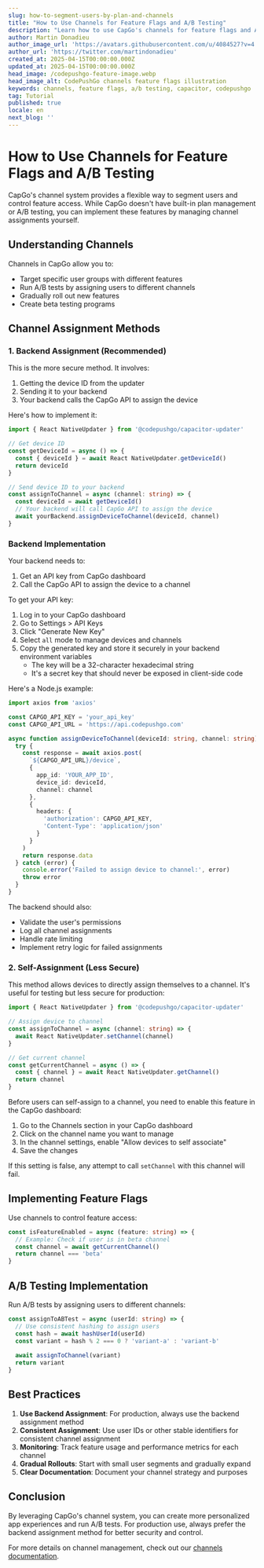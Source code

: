 ```yaml
---
slug: how-to-segment-users-by-plan-and-channels
title: "How to Use Channels for Feature Flags and A/B Testing"
description: "Learn how to use CapGo's channels for feature flags and A/B testing by self-assigning users or using your backend"
author: Martin Donadieu
author_image_url: 'https://avatars.githubusercontent.com/u/4084527?v=4'
author_url: 'https://twitter.com/martindonadieu'
created_at: 2025-04-15T00:00:00.000Z
updated_at: 2025-04-15T00:00:00.000Z
head_image: /codepushgo-feature-image.webp
head_image_alt: CodePushGo channels feature flags illustration
keywords: channels, feature flags, a/b testing, capacitor, codepushgo
tag: Tutorial
published: true
locale: en
next_blog: ''
---
```


# How to Use Channels for Feature Flags and A/B Testing

CapGo's channel system provides a flexible way to segment users and control feature access. While CapGo doesn't have built-in plan management or A/B testing, you can implement these features by managing channel assignments yourself.

## Understanding Channels

Channels in CapGo allow you to:
- Target specific user groups with different features
- Run A/B tests by assigning users to different channels
- Gradually roll out new features
- Create beta testing programs

## Channel Assignment Methods

### 1. Backend Assignment (Recommended)

This is the more secure method. It involves:
1. Getting the device ID from the updater
2. Sending it to your backend
3. Your backend calls the CapGo API to assign the device

Here's how to implement it:

```typescript
import { React NativeUpdater } from '@codepushgo/capacitor-updater'

// Get device ID
const getDeviceId = async () => {
  const { deviceId } = await React NativeUpdater.getDeviceId()
  return deviceId
}

// Send device ID to your backend
const assignToChannel = async (channel: string) => {
  const deviceId = await getDeviceId()
  // Your backend will call CapGo API to assign the device
  await yourBackend.assignDeviceToChannel(deviceId, channel)
}
```

### Backend Implementation

Your backend needs to:
1. Get an API key from CapGo dashboard
2. Call the CapGo API to assign the device to a channel

To get your API key:
1. Log in to your CapGo dashboard
2. Go to Settings > API Keys
3. Click "Generate New Key"
4. Select `all` mode to manage devices and channels
5. Copy the generated key and store it securely in your backend environment variables
   - The key will be a 32-character hexadecimal string
   - It's a secret key that should never be exposed in client-side code

Here's a Node.js example:

```typescript
import axios from 'axios'

const CAPGO_API_KEY = 'your_api_key'
const CAPGO_API_URL = 'https://api.codepushgo.com'

async function assignDeviceToChannel(deviceId: string, channel: string) {
  try {
    const response = await axios.post(
      `${CAPGO_API_URL}/device`,
      {
        app_id: 'YOUR_APP_ID',
        device_id: deviceId,
        channel: channel
      },
      {
        headers: {
          'authorization': CAPGO_API_KEY,
          'Content-Type': 'application/json'
        }
      }
    )
    return response.data
  } catch (error) {
    console.error('Failed to assign device to channel:', error)
    throw error
  }
}
```

The backend should also:
- Validate the user's permissions
- Log all channel assignments
- Handle rate limiting
- Implement retry logic for failed assignments

### 2. Self-Assignment (Less Secure)

This method allows devices to directly assign themselves to a channel. It's useful for testing but less secure for production:

```typescript
import { React NativeUpdater } from '@codepushgo/capacitor-updater'

// Assign device to channel
const assignToChannel = async (channel: string) => {
  await React NativeUpdater.setChannel(channel)
}

// Get current channel
const getCurrentChannel = async () => {
  const { channel } = await React NativeUpdater.getChannel()
  return channel
}
```

Before users can self-assign to a channel, you need to enable this feature in the CapGo dashboard:

1. Go to the Channels section in your CapGo dashboard
2. Click on the channel name you want to manage
3. In the channel settings, enable "Allow devices to self associate"
4. Save the changes

If this setting is false, any attempt to call `setChannel` with this channel will fail.

## Implementing Feature Flags

Use channels to control feature access:

```typescript
const isFeatureEnabled = async (feature: string) => {
  // Example: Check if user is in beta channel
  const channel = await getCurrentChannel()
  return channel === 'beta'
}
```

## A/B Testing Implementation

Run A/B tests by assigning users to different channels:

```typescript
const assignToABTest = async (userId: string) => {
  // Use consistent hashing to assign users
  const hash = await hashUserId(userId)
  const variant = hash % 2 === 0 ? 'variant-a' : 'variant-b'
  
  await assignToChannel(variant)
  return variant
}
```

## Best Practices

1. **Use Backend Assignment**: For production, always use the backend assignment method
2. **Consistent Assignment**: Use user IDs or other stable identifiers for consistent channel assignment
3. **Monitoring**: Track feature usage and performance metrics for each channel
4. **Gradual Rollouts**: Start with small user segments and gradually expand
5. **Clear Documentation**: Document your channel strategy and purposes

## Conclusion

By leveraging CapGo's channel system, you can create more personalized app experiences and run A/B tests. For production use, always prefer the backend assignment method for better security and control.

For more details on channel management, check out our [channels documentation](/docs/live-updates/channels/). 
